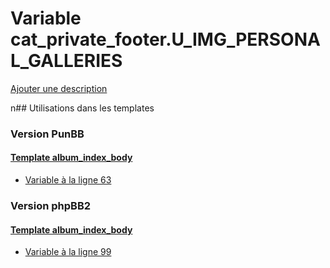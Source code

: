 # Variable cat_private_footer.U_IMG_PERSONAL_GALLERIES
[Ajouter une description](https://fa-tvars.appspot.com/cat_private_footer.U_IMG_PERSONAL_GALLERIES)

n## Utilisations dans les templates

### Version PunBB

#### [Template album_index_body](punbb/album_index_body.md)
* [Variable à la ligne 63](../punbb/album_index_body.tpl#L63)

### Version phpBB2

#### [Template album_index_body](subsilver/album_index_body.md)
* [Variable à la ligne 99](../subsilver/album_index_body.tpl#L99)
